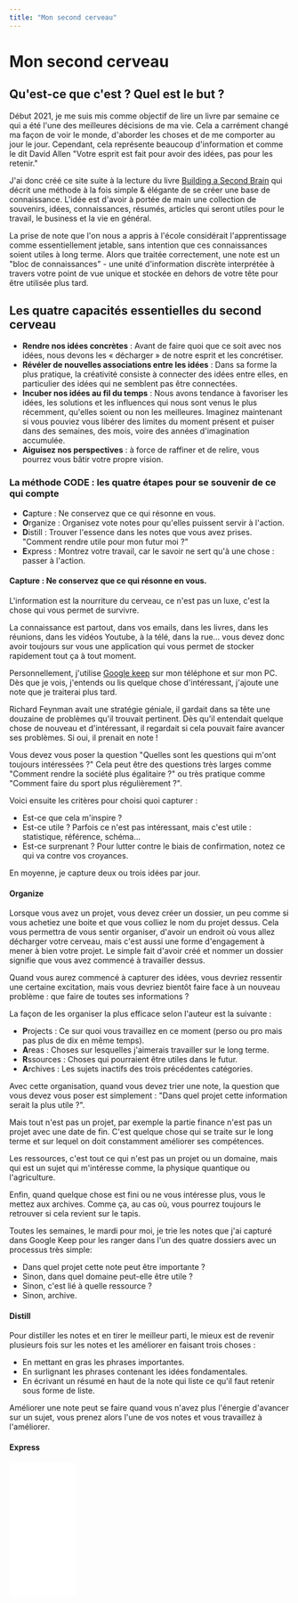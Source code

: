 ```yaml
---
title: "Mon second cerveau"
---
```


# Mon second cerveau

## Qu'est-ce que c'est ? Quel est le but ?

Début 2021, je me suis mis comme objectif de lire un livre par semaine ce qui a été l'une des meilleures décisions de ma
vie. Cela a carrément changé ma façon de voir le monde, d'aborder les choses et de me comporter au jour le jour.
Cependant, cela représente beaucoup d'information et comme le dit David Allen "Votre esprit est fait pour avoir des
idées, pas pour les retenir."

J'ai donc créé ce site suite à la lecture du livre [Building a Second Brain](https://amzn.to/3LQCulw) qui décrit une
méthode à la fois simple & élégante de se créer une base de connaissance. L'idée est d'avoir à portée de main une
collection de souvenirs, idées, connaissances, résumés, articles qui seront utiles pour le travail, le business et la
vie en général.

La prise de note que l'on nous a appris à l'école considérait l'apprentissage comme essentiellement jetable, sans
intention que ces connaissances soient utiles à long terme. Alors que traitée correctement, une note est un "bloc de
connaissances" - une unité d'information discrète interprétée à travers votre point de vue unique et stockée en dehors
de votre tête pour être utilisée plus tard.

## Les quatre capacités essentielles du second cerveau

- **Rendre nos idées concrètes** : Avant de faire quoi que ce soit avec nos idées, nous devons les « décharger » de
  notre
  esprit et les concrétiser.
- **Révéler de nouvelles associations entre les idées** : Dans sa forme la plus pratique, la créativité consiste à
  connecter
  des idées entre elles, en particulier des idées qui ne semblent pas être connectées.
- **Incuber nos idées au fil du temps** : Nous avons tendance à favoriser les idées, les solutions et les influences qui
  nous sont venus le plus récemment, qu'elles soient ou non les meilleures. Imaginez maintenant si vous pouviez vous
  libérer des limites du moment présent et puiser dans des semaines, des mois, voire des années d'imagination accumulée.
- **Aiguisez nos perspectives** : à force de raffiner et de relire, vous pourrez vous bâtir votre propre vision.

### La méthode CODE : les quatre étapes pour se souvenir de ce qui compte

- **C**apture : Ne conservez que ce qui résonne en vous.
- **O**rganize : Organisez vote notes pour qu'elles puissent servir à l'action.
- **D**istill : Trouver l'essence dans les notes que vous avez prises. "Comment rendre utile pour mon futur moi ?"
- **E**xpress : Montrez votre travail, car le savoir ne sert qu'à une chose : passer à l'action.

#### Capture : Ne conservez que ce qui résonne en vous.

L'information est la nourriture du cerveau, ce n'est pas un luxe, c'est la chose qui vous permet de survivre.

La connaissance est partout, dans vos emails, dans les livres, dans les réunions, dans les vidéos Youtube, à la télé,
dans la rue... vous devez donc avoir toujours sur vous une application qui vous permet de stocker rapidement tout ça à
tout moment.

Personnellement, j'utilise [Google keep](https://keep.google.com/) sur mon téléphone et sur mon PC. Dès que je vois,
j'entends ou lis quelque chose d'intéressant, j'ajoute une note que je traiterai plus tard.

Richard Feynman avait une stratégie géniale, il gardait dans sa tête une douzaine de problèmes qu'il trouvait pertinent.
Dès qu'il entendait quelque chose de nouveau et d'intéressant, il regardait si cela pouvait faire avancer ses problèmes.
Si oui, il prenait en note !

Vous devez vous poser la question "Quelles sont les questions qui m'ont toujours intéressées ?" Cela peut être des
questions très larges comme "Comment rendre la société plus égalitaire ?" ou très pratique comme "Comment faire du sport
plus régulièrement ?".

Voici ensuite les critères pour choisi quoi capturer :

- Est-ce que cela m'inspire ?
- Est-ce utile ? Parfois ce n'est pas intéressant, mais c'est utile : statistique, référence, schéma...
- Est-ce surprenant ? Pour lutter contre le biais de confirmation, notez ce qui va contre vos croyances.

En moyenne, je capture deux ou trois idées par jour.

#### Organize

Lorsque vous avez un projet, vous devez créer un dossier, un peu comme si vous achetiez une boite et que vous colliez le
nom du projet dessus. Cela vous permettra de vous sentir organiser, d'avoir un endroit où vous allez décharger votre
cerveau, mais c'est aussi une forme d'engagement à mener à bien votre projet. Le simple fait d'avoir créé et nommer un
dossier signifie que vous avez commencé à travailler dessus.

Quand vous aurez commencé à capturer des idées, vous devriez ressentir une certaine excitation, mais vous devriez
bientôt faire face à un nouveau problème : que faire de toutes ses informations ?

La façon de les organiser la plus efficace selon l'auteur est la suivante :

- **P**rojects : Ce sur quoi vous travaillez en ce moment (perso ou pro mais pas plus de dix en même temps).
- **A**reas : Choses sur lesquelles j'aimerais travailler sur le long terme.
- **R**ssources : Choses qui pourraient être utiles dans le futur.
- **A**rchives : Les sujets inactifs des trois précédentes catégories.

Avec cette organisation, quand vous devez trier une note, la question que vous devez vous poser est simplement : "Dans
quel projet cette information serait la plus utile ?".

Mais tout n'est pas un projet, par exemple la partie finance n'est pas un projet avec une date de fin. C'est quelque
chose qui se traite sur le long terme et sur lequel on doit constamment améliorer ses compétences.

Les ressources, c'est tout ce qui n'est pas un projet ou un domaine, mais qui est un sujet qui m'intéresse comme, la
physique quantique ou l'agriculture.

Enfin, quand quelque chose est fini ou ne vous intéresse plus, vous le mettez aux archives. Comme ça, au cas où, vous
pourrez toujours le retrouver si cela revient sur le tapis.

Toutes les semaines, le mardi pour moi, je trie les notes que j'ai capturé dans Google Keep pour les ranger dans l'un
des quatre dossiers avec un processus très simple:

- Dans quel projet cette note peut être importante ?
- Sinon, dans quel domaine peut-elle être utile ?
- Sinon, c'est lié à quelle ressource ?
- Sinon, archive.

#### Distill

Pour distiller les notes et en tirer le meilleur parti, le mieux est de revenir plusieurs fois sur les notes et les
améliorer en faisant trois choses :

- En mettant en gras les phrases importantes.
- En surlignant les phrases contenant les idées fondamentales.
- En écrivant un résumé en haut de la note qui liste ce qu'il faut retenir sous forme de liste.

Améliorer une note peut se faire quand vous n'avez plus l'énergie d'avancer sur un sujet, vous prenez alors l'une de vos
notes et vous travaillez à l'améliorer.

#### Express








<iframe sandbox="allow-popups allow-scripts allow-modals allow-forms allow-same-origin" style="width:120px;height:240px;" marginwidth="0" marginheight="0" scrolling="no" frameborder="0" src="//ws-eu.amazon-adsystem.com/widgets/q?ServiceVersion=20070822&OneJS=1&Operation=GetAdHtml&MarketPlace=FR&source=ss&ref=as_ss_li_til&ad_type=product_link&tracking_id=blog-straumat-21&language=fr_FR&marketplace=amazon&region=FR&placement=B09MDNDYYF&asins=B09MDNDYYF&linkId=d5f49865f0e9fd9ca5f632c28b001ec1&show_border=true&link_opens_in_new_window=true"></iframe>